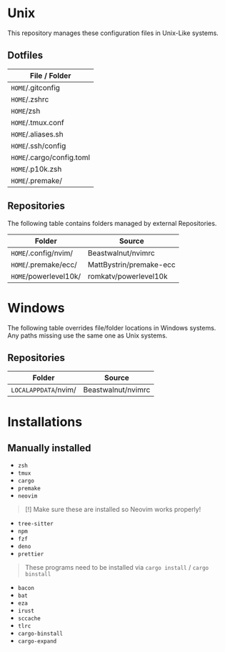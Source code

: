 # Unix

This repository manages these configuration files in Unix-Like systems.

## Dotfiles

| File / Folder             |
| ------------------------- |
| `HOME`/.gitconfig         |
| `HOME`/.zshrc             |
| `HOME`/zsh                |
| `HOME`/.tmux.conf         |
| `HOME`/.aliases.sh        |
| `HOME`/.ssh/config        |
| `HOME`/.cargo/config.toml |
| `HOME`/.p10k.zsh          |
| `HOME`/.premake/          |

## Repositories

The following table contains folders managed by external Repositories.

| Folder                | Source                  |
| --------------------- | ----------------------- |
| `HOME`/.config/nvim/  | Beastwalnut/nvimrc      |
| `HOME`/.premake/ecc/  | MattBystrin/premake-ecc |
| `HOME`/powerlevel10k/ | romkatv/powerlevel10k   |

# Windows

The following table overrides file/folder locations in Windows systems.<br>
Any paths missing use the same one as Unix systems.

## Repositories

| Folder               | Source             |
| -------------------- | ------------------ |
| `LOCALAPPDATA`/nvim/ | Beastwalnut/nvimrc |

# Installations

## Manually installed

- `zsh`
- `tmux`
- `cargo`
- `premake`
- `neovim`

> [!] Make sure these are installed so Neovim works properly!

- `tree-sitter`
- `npm`
- `fzf`
- `deno`
- `prettier`

> These programs need to be installed via `cargo install` / `cargo binstall`

- `bacon`
- `bat`
- `eza`
- `irust`
- `sccache`
- `tlrc`
- `cargo-binstall`
- `cargo-expand`
